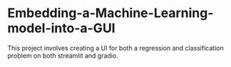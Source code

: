 # Embedding-a-Machine-Learning-model-into-a-GUI
This project involves creating a UI for both a regression and classification problem on both streamlit and gradio. 
